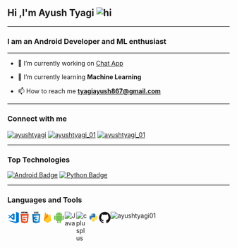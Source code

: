 ## Hi ,I'm Ayush Tyagi <img src="https://user-images.githubusercontent.com/1303154/88677602-1635ba80-d120-11ea-84d8-d263ba5fc3c0.gif" width="34px" alt="hi"> 
***
### I am an Android Developer and ML enthusiast

***

- 🔭 I’m currently working on [Chat App](https://github.com/ayushtyagi01/ChatApp)

- 🌱 I’m currently learning **Machine Learning**

- 📫 How to reach me **tyagiayush867@gmail.com**

***

### Connect with me
<p align="left">
<a href="https://linkedin.com/in/ayushtyagi" target="blank"><img align="center" src="https://cdn.jsdelivr.net/npm/simple-icons@3.0.1/icons/linkedin.svg" alt="ayushtyagi" height="30" width="40" /></a>
<a href="https://instagram.com/ayushtyagi_01" target="blank"><img align="center" src="https://cdn.jsdelivr.net/npm/simple-icons@3.0.1/icons/instagram.svg" alt="ayushtyagi_01" height="30" width="40" /></a>
<a href="https://www.codechef.com/users/ayushtyagi_01" target="blank"><img align="center" src="https://cdn.jsdelivr.net/npm/simple-icons@3.1.0/icons/codechef.svg" alt="ayushtyagi_01" height="30" width="40" /></a>
</p>

***

### Top Technologies

[![Android Badge](https://img.shields.io/badge/-Android-3C873A?style=for-the-badge&labelColor=black&logo=android&logoColor=3C873A)](#) [![Python Badge](https://img.shields.io/badge/-Python-e535ab?style=for-the-badge&labelColor=black&logo=python&logoColor=e535ab)](#)

***

### Languages and Tools
<img align="left" alt="Visual Studio Code" width="26px" src="https://raw.githubusercontent.com/github/explore/80688e429a7d4ef2fca1e82350fe8e3517d3494d/topics/visual-studio-code/visual-studio-code.png" />
<img align="left" alt="HTML" width="26px" src="https://raw.githubusercontent.com/github/explore/80688e429a7d4ef2fca1e82350fe8e3517d3494d/topics/html/html.png" />
<img align="left" alt="CSS" width="26px" src="https://raw.githubusercontent.com/github/explore/80688e429a7d4ef2fca1e82350fe8e3517d3494d/topics/css/css.png" />
<img align="left" alt="Firebase" width="26px" src="https://raw.githubusercontent.com/github/explore/78df643247d429f6cc873026c0622819ad797942/topics/firebase/firebase.png" />
<img align="left" alt="Android" width="26px" src="https://raw.githubusercontent.com/github/explore/80688e429a7d4ef2fca1e82350fe8e3517d3494d/topics/android/android.png" />
<img align="left" alt="Java" width="26px" src="https://devicons.github.io/devicon/devicon.git/icons/java/java-original-wordmark.svg" />
<img align="left" alt="cplusplus" width="26" src="https://devicons.github.io/devicon/devicon.git/icons/cplusplus/cplusplus-original.svg" />
<img align="left" alt="python" width="26px" src="https://raw.githubusercontent.com/github/explore/80688e429a7d4ef2fca1e82350fe8e3517d3494d/topics/python/python.png" />
<img align="left" alt="GitHub" width="26px" src="https://raw.githubusercontent.com/github/explore/78df643247d429f6cc873026c0622819ad797942/topics/github/github.png" />



<p align="left"> <img src="https://komarev.com/ghpvc/?username=ayushtyagi01&label=Profile%20views&color=0e75b6&style=flat" alt="ayushtyagi01" /> </p>
